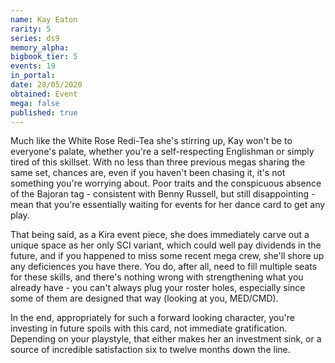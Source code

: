 ```yaml
---
name: Kay Eaton
rarity: 5
series: ds9
memory_alpha:
bigbook_tier: 5
events: 19
in_portal:
date: 28/05/2020
obtained: Event
mega: false
published: true
---
```


Much like the White Rose Redi-Tea she's stirring up, Kay won't be to everyone's palate, whether you're a self-respecting Englishman or simply tired of this skillset. With no less than three previous megas sharing the same set, chances are, even if you haven't been chasing it, it's not something you're worrying about. Poor traits and the conspicuous absence of the Bajoran tag - consistent with Benny Russell, but still disappointing - mean that you're essentially waiting for events for her dance card to get any play.

That being said, as a Kira event piece, she does immediately carve out a unique space as her only SCI variant, which could well pay dividends in the future, and if you happened to miss some recent mega crew, she'll shore up any deficiences you have there. You do, after all, need to fill multiple seats for these skills, and there's nothing wrong with strengthening what you already have - you can't always plug your roster holes, especially since some of them are designed that way (looking at you, MED/CMD).

In the end, appropriately for such a forward looking character, you're investing in future spoils with this card, not immediate gratification. Depending on your playstyle, that either makes her an investment sink, or a source of incredible satisfaction six to twelve months down the line.
